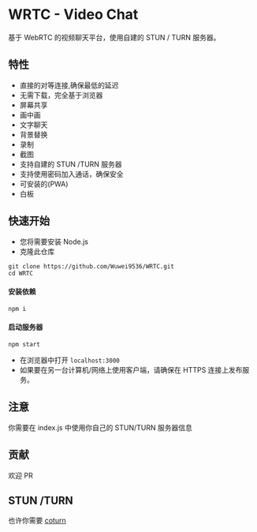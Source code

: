 # WRTC - Video Chat


基于 WebRTC 的视频聊天平台，使用自建的 STUN / TURN 服务器。

## 特性

- 直接的对等连接,确保最低的延迟
- 无需下载，完全基于浏览器
- 屏幕共享
- 画中画
- 文字聊天
- 背景替换
- 录制
- 截图
- 支持自建的 STUN /TURN 服务器
- 支持使用密码加入通话，确保安全
- 可安装的(PWA)
- 白板

## 快速开始

- 您将需要安装 Node.js
- 克隆此仓库

```
git clone https://github.com/Wuwei9536/WRTC.git
cd WRTC
```

#### 安装依赖

```
npm i
```

#### 启动服务器

```
npm start
```

- 在浏览器中打开 `localhost:3000`
- 如果要在另一台计算机/网络上使用客户端，请确保在 HTTPS 连接上发布服务。

## 注意

你需要在 index.js 中使用你自己的 STUN/TURN 服务器信息

## 贡献

欢迎 PR

## STUN /TURN

也许你需要 [coturn](https://github.com/coturn/coturn)

